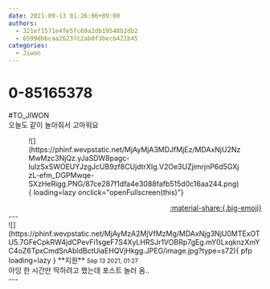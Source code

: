 ```yaml
---
date: 2021-09-13 01:26:06+09:00
authors:
  - 321ef1571e4fe5fc69a2db19548b2db2
  - 6599dbbcaa26237c2ab0f3becb421b45
categories:
  - Jiwon
---
```


# 0-85165378

<div class="post-container" markdown="1">
<div class="content-container md-sidebar__scrollwrap" markdown="1">

\#TO_JIWON<br>오늘도 같이 놀아줘서 고마워요
<figure markdown="1">
![](https://phinf.wevpstatic.net/MjAyMjA3MDJfMjEz/MDAxNjU2NzMwMzc3NjQz.yJaSDW8pagc-IuIzSxSWOEUYJzgJcUB9zf8CUjdtrXIg.V2Oe3UZjimrjnP6d5GXjzL-efm_DGPMwqe-SXzHeRigg.PNG/87ce287f1dfa4e3088fafb515d0c16aa244.png){ loading=lazy onclick="openFullscreen(this)"}
</figure>


</div>
</div>

<div style="text-align: right;" markdown="1">
<a href="https://weverse.io/fromis9/fanpost/0-85165378" style="text-align: right;">:material-share:{.big-emoji}</a>
</div>
---

<div class="comments-container md-sidebar__scrollwrap" markdown="1">
<div class="comment" markdown="1">
<div class='id-container' markdown="1">
![](https://phinf.wevpstatic.net/MjAyMzA2MjVfMzMg/MDAxNjg3NjU0MTExOTU5.7GFeCpkRW4jdCPevFi1sgeF7S4XyLHRSJr1VOBRp7gEg.mY0LxqknzXmYC4oZ6TpxCmdSnAbldBctUiaEHQVjHkgg.JPEG/image.jpg?type=s72){ pfp loading=lazy }
**<span class="artist">지원</span>** <small>Sep 13 2021, 01:27</small><br>
</div>
<div class='comment-body' markdown="1">
아잉 한 시간만 딱하려고 했는데 포스트 놀러 옴..
</div>
</div>
</div>
---
